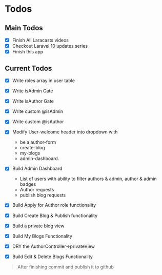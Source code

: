 # Todos

## Main Todos
- [x] Finish All Laracasts videos
- [x] Checkout Laravel 10 updates series
- [x] Finish this app

## Current Todos
- [x] Write roles array in user table
- [x] Write isAdmin Gate
- [x] Write isAuthor Gate
- [x] Write custom @isAdmin
- [x] Write custom @isAuthor
- [x] Modify User-welcome header into dropdown with 
    - be a author-form 
    - create-blog
    - my-blogs
    - admin-dashboard.

- [x] Build Admin Dashboard
    - List of users with ability to filter authors & admin, author & admin badges
    - Author requests
    - publish blog requests
- [x] Build Apply for Author role functionality

- [x] Build Create Blog & Publish functionality
- [x] Build a private blog view
- [x] Build My Blogs Functionality
- [x] DRY the AuthorController->privateView

- [x] Build Edit & Delete Blogs Functionality

> After finishing commit and publish it to github

